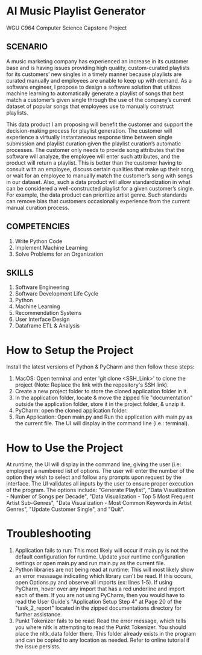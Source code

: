 # AI Music Playlist Generator
WGU C964 Computer Science Capstone Project

## SCENARIO
A music marketing company has experienced an increase in its customer base and is having issues providing high quality, custom-curated playlists for its customers’ new singles in a timely manner because playlists are curated manually and employees are unable to keep up with demand. As a software engineer, I propose to design a software solution that utilizes machine learning to automatically generate a playlist of songs that best match a customer’s given single through the use of the company’s current dataset of popular songs that employees use to manually construct playlists.

This data product I am proposing will benefit the customer and support the decision-making process for playlist generation. The customer will experience a virtually instantaneous response time between single submission and playlist curation given the playlist curation’s automatic processes. The customer only needs to provide song attributes that the software will analyze, the employee will enter such attributes, and the product will return a playlist. This is better than the customer having to consult with an employee, discuss certain qualities that make up their song, or wait for an employee to manually match the customer’s song with songs in our dataset. Also, such a data product will allow standardization in what can be considered a well-constructed playlist for a given customer’s single. For example, the data product can prioritize artist genre. Such standards can remove bias that customers occasionally experience from the current manual curation process.

## COMPETENCIES
1. Write Python Code
2. Implement Machine Learning
3. Solve Problems for an Organization

## SKILLS
1. Software Engineering
2. Software Development Life Cycle
3. Python
4. Machine Learning
5. Recommendation Systems
6. User Interface Design
7. Dataframe ETL & Analysis

# How to Setup the Project
Install the latest versions of Python & PyCharm and then follow these steps:
1. MacOS: Open terminal and enter 'git clone <SSH_Link>' to clone the project (Note: Replace the link with the repository's SSH link).
2. Create a new project folder to store the cloned application folder in it.
3. In the application folder, locate & move the zipped file "documentation" outside the application folder, store it in the project folder, & unzip it.
4. PyCharm: open the cloned application folder.
5. Run Application: Open main.py and Run the application with main.py as the current file. The UI will display in the command line (i.e.: terminal).

# How to Use the Project
At runtime, the UI will display in the command line, giving the user (i.e: employee) a numbered list of options. The user will enter the number of the option they wish to select and follow any prompts upon request by the interface. The UI validates all inputs by the user to ensure proper execution of the program. The options include: "Generate Playlist", "Data Visualization - Number of Songs per Decade", "Data Visualization - Top 5 Most Frequent Artist Sub-Genres", "Data Visualization - Most Common Keywords in Artist Genres", "Update Customer Single", and "Quit".

# Troubleshooting
1. Application fails to run: This most likely will occur if main.py is not the default configuration for runtime. Update your runtime configuration settings or open main.py and run main.py as the current file.
2. Python libraries are not being read at runtime: This will most likely show an error messaage indicating which library can't be read. If this occurs, open Options.py and observe all imports (ex: lines 1-5). If using PyCharm, hover over any import that has a red underline and import each of them. If you are not using PyCharm, then you would have to read the User Guide's "Application Setup Step 4" at Page 20 of the "task_2_report" located in the zipped documentations directory for further assistance.
3. Punkt Tokenizer fails to be read: Read the error message, which tells you where nltk is attempting to read the Punkt Tokenizer. You should place the nltk_data folder there. This folder already exists in the program and can be copied to any location as needed. Refer to online tutorial if the issue persists.
